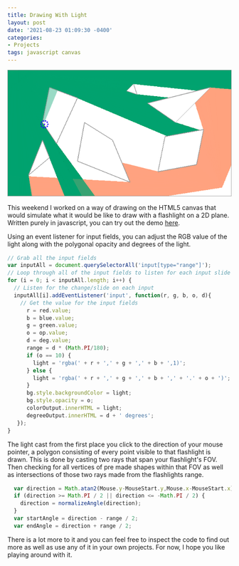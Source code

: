 ```yaml
---
title: Drawing With Light
layout: post
date: '2021-08-23 01:09:30 -0400'
categories:
- Projects
tags: javascript canvas
---
```


![Canvas Capture](/assets/img/canvas.png)


This weekend I worked on a way of drawing on the HTML5 canvas that would simulate what it would be like to draw with a flashlight on a 2D plane. Written purely in javascript, you can try out the demo [here](/sightdraw.html). 

Using an event listener for input fields, you can adjust the RGB value of the light along with the polygonal opacity and degrees of the light. 
```javascript
// Grab all the input fields
var inputAll = document.querySelectorAll('input[type="range"]');
// Loop through all of the input fields to listen for each input slide
for (i = 0; i < inputAll.length; i++) {
  // Listen for the change/slide on each input
  inputAll[i].addEventListener('input', function(r, g, b, o, d){
    // Get the value for the input fields
      r = red.value;
      b = blue.value;
      g = green.value;
      o = op.value;
      d = deg.value;
      range = d * (Math.PI/180);
      if (o == 10) {
        light = 'rgba(' + r + ',' + g + ',' + b + ',1)';
      } else {
        light = 'rgba(' + r + ',' + g + ',' + b + ',' + '.' + o + ')';
      }
      bg.style.backgroundColor = light;
      bg.style.opacity = o;
      colorOutput.innerHTML = light;
      degreeOutput.innerHTML = d + ' degrees';
   });
}
```
The light cast from the first place you click to the direction of your mouse pointer, a polygon consisting of every point visible to that flashlight is drawn. This is done by casting two rays that span your flashlight's FOV. Then checking for all vertices of pre made shapes within that FOV as well as intersections of those two rays made from the flashlights range.

```javascript
  var direction = Math.atan2(Mouse.y-MouseStart.y,Mouse.x-MouseStart.x);
  if (direction >= Math.PI / 2 || direction <= -Math.PI / 2) {
    direction = normalizeAngle(direction);
  }
  var startAngle = direction - range / 2;
  var endAngle = direction + range / 2;
```

There is a lot more to it and you can feel free to inspect the code to find out more as well as use any of it in your own projects. For now, I hope you like playing around with it.
